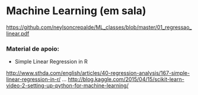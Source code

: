 # Machine Learning (em sala)
https://github.com/neylsoncrepalde/ML_classes/blob/master/01_regressao_linear.pdf

### Material de apoio:

- Simple Linear Regression in R 

http://www.sthda.com/english/articles/40-regression-analysis/167-simple-linear-regression-in-r/
...
http://blog.kaggle.com/2015/04/15/scikit-learn-video-2-setting-up-python-for-machine-learning/
